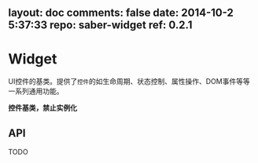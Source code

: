 layout: doc
comments: false
date: 2014-10-2 5:37:33
repo: saber-widget
ref: 0.2.1
---

# Widget

UI控件的基类。提供了`控件`的如生命周期、状态控制、属性操作、DOM事件等等一系列通用功能。

**控件基类，禁止实例化**

## API

TODO

